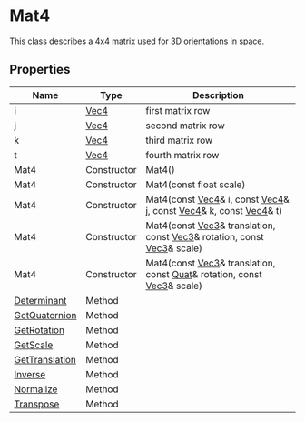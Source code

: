 # Mat4

This class describes a 4x4 matrix used for 3D orientations in space.

## Properties

| Name | Type | Description |
|---|---|---|
| i | [Vec4](Vec4) | first matrix row |
| j | [Vec4](Vec4) | second matrix row |
| k | [Vec4](Vec4) | third matrix row |
| t | [Vec4](Vec4) | fourth matrix row |
| Mat4 | Constructor | Mat4() |
| Mat4 | Constructor | Mat4(const float scale) |
| Mat4 | Constructor | Mat4(const [Vec4](Vec4)& i, const [Vec4](Vec4)& j, const [Vec4](Vec4)& k, const [Vec4](Vec4)& t) |
| Mat4 | Constructor | Mat4(const [Vec3](Vec3)& translation, const [Vec3](Vec3)& rotation, const [Vec3](Vec3)& scale) |
| Mat4 | Constructor | Mat4(const [Vec3](Vec3)& translation, const [Quat](Quat)& rotation, const [Vec3](Vec3)& scale) |
| [Determinant](Mat4_Determinant.md) | Method | |
| [GetQuaternion](Mat4_GetQuaterniont.md) | Method | |
| [GetRotation](Mat4_GetRotation.md) | Method | |
| [GetScale](Mat4_GetScale.md) | Method | |
| [GetTranslation](Mat4_GetTranslation.md) | Method | |
| [Inverse](Mat4_Inverse.md) | Method | |
| [Normalize](Mat4_Normalize.md) | Method | |
| [Transpose](Mat4_Transpose.md) | Method | |
